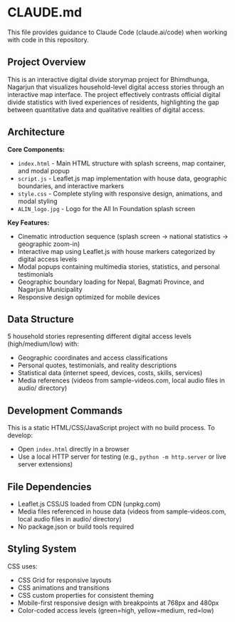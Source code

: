 # CLAUDE.md

This file provides guidance to Claude Code (claude.ai/code) when working with code in this repository.

## Project Overview

This is an interactive digital divide storymap project for Bhimdhunga, Nagarjun that visualizes household-level digital access stories through an interactive map interface. The project effectively contrasts official digital divide statistics with lived experiences of residents, highlighting the gap between quantitative data and qualitative realities of digital access.

## Architecture

**Core Components:**
- `index.html` - Main HTML structure with splash screens, map container, and modal popup
- `script.js` - Leaflet.js map implementation with house data, geographic boundaries, and interactive markers
- `style.css` - Complete styling with responsive design, animations, and modal styling
- `ALIN_logo.jpg` - Logo for the All In Foundation splash screen

**Key Features:**
- Cinematic introduction sequence (splash screen → national statistics → geographic zoom-in)
- Interactive map using Leaflet.js with house markers categorized by digital access levels
- Modal popups containing multimedia stories, statistics, and personal testimonials
- Geographic boundary loading for Nepal, Bagmati Province, and Nagarjun Municipality
- Responsive design optimized for mobile devices

## Data Structure

5 household stories representing different digital access levels (high/medium/low) with:
- Geographic coordinates and access classifications
- Personal quotes, testimonials, and reality descriptions  
- Statistical data (internet speed, devices, costs, skills, services)
- Media references (videos from sample-videos.com, local audio files in audio/ directory)

## Development Commands

This is a static HTML/CSS/JavaScript project with no build process. To develop:
- Open `index.html` directly in a browser
- Use a local HTTP server for testing (e.g., `python -m http.server` or live server extensions)

## File Dependencies

- Leaflet.js CSS/JS loaded from CDN (unpkg.com)
- Media files referenced in house data (videos from sample-videos.com, local audio files in audio/ directory)
- No package.json or build tools required

## Styling System

CSS uses:
- CSS Grid for responsive layouts
- CSS animations and transitions
- CSS custom properties for consistent theming
- Mobile-first responsive design with breakpoints at 768px and 480px
- Color-coded access levels (green=high, yellow=medium, red=low)